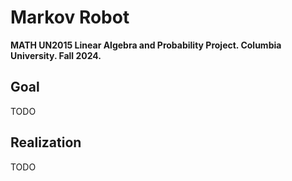 # Markov Robot

**MATH UN2015 Linear Algebra and Probability Project. Columbia University. Fall 2024.**

## Goal

TODO

## Realization

TODO
